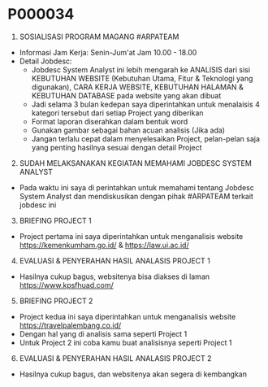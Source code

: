 # P000034

1. SOSIALISASI PROGRAM MAGANG #ARPATEAM
- Informasi Jam Kerja: Senin-Jum'at Jam 10.00 - 18.00
- Detail Jobdesc:
	- Jobdesc System Analyst ini lebih mengarah ke ANALISIS dari sisi KEBUTUHAN WEBSITE (Kebutuhan Utama, Fitur & Teknologi yang digunakan), CARA KERJA WEBSITE, KEBUTUHAN HALAMAN & KEBUTUHAN DATABASE pada website yang akan dibuat
	- Jadi selama 3 bulan kedepan saya diperintahkan untuk menalaisis 4 kategori tersebut dari setiap Project yang diberikan
	- Format laporan diserahkan dalam bentuk word
	- Gunakan gambar sebagai bahan acuan analisis (Jika ada)
	- Jangan terlalu cepat dalam menyelesaikan Project, pelan-pelan saja yang penting hasilnya sesuai dengan detail Project

2. SUDAH MELAKSANAKAN KEGIATAN MEMAHAMI JOBDESC SYSTEM ANALYST
- Pada waktu ini saya di perintahkan untuk memahami tentang Jobdesc System Analyst dan mendiskusikan dengan pihak #ARPATEAM terkait jobdesc ini

3. BRIEFING PROJECT 1
- Project pertama ini saya diperintahkan untuk menganalisis website https://kemenkumham.go.id/ & https://law.ui.ac.id/

4. EVALUASI & PENYERAHAN HASIL ANALASIS PROJECT 1
- Hasilnya cukup bagus, websitenya bisa diakses di laman https://www.kpsfhuad.com/

5. BRIEFING PROJECT 2
- Project kedua ini saya diperintahkan untuk menganalisis website https://travelpalembang.co.id/
- Dengan hal yang di analisis sama seperti Project 1
- Untuk Project 2 ini coba kamu buat analisisnya seperti Project 1

6. EVALUASI & PENYERAHAN HASIL ANALASIS PROJECT 2
- Hasilnya cukup bagus, dan websitenya akan segera di kembangkan